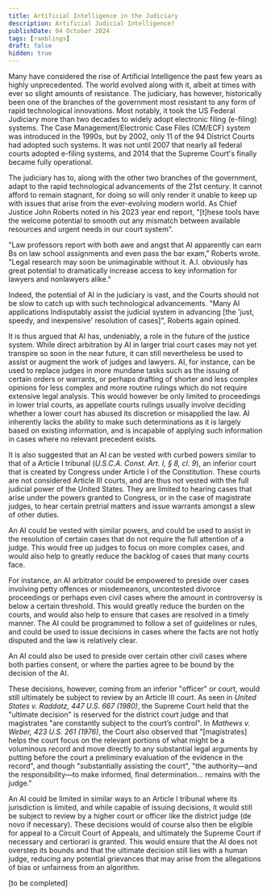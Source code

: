 ```yaml
---
title: Artificial Intelligence in the Judiciary
description: Artificial Judicial Intelligence?
publishDate: 04 October 2024
tags: [ramblings]
draft: false
hidden: true
---
```


Many have considered the rise of Artificial Intelligence the past few years as highly unprecedented. The world evolved along with it, albeit at times with ever so slight amounts of resistance. The judiciary, has however, historically been one of the branches of the government most resistant to any form of rapid technological innovations. Most notably, it took the US Federal Judiciary more than two decades to widely adopt electronic filing (e-filing) systems. The Case Management/Electronic Case Files (CM/ECF) system was introduced in the 1990s, but by 2002, only 11 of the 94 District Courts had adopted such systems. It was not until 2007 that nearly all federal courts adopted e-filing systems, and 2014 that the Supreme Court's finally became fully operational.

The judiciary has to, along with the other two branches of the government, adapt to the rapid technological advancements of the 21st century. It cannot afford to remain stagnant, for doing so will only render it unable to keep up with issues that arise from the ever-evolving modern world. As Chief Justice John Roberts noted in his 2023 year end report, "[t]hese tools have the welcome potential to smooth out any mismatch between available resources and urgent needs in our court system".

"Law professors report with both awe and angst that AI apparently can earn Bs on law school assignments and even pass the bar exam," Roberts wrote. "Legal research may soon be unimaginable without it. A.I. obviously has great potential to dramatically increase access to key information for lawyers and nonlawyers alike."

Indeed, the potential of AI in the judiciary is vast, and the Courts should not be slow to catch up with such technological advancements. "Many AI applications Indisputably assist the judicial system in advancing [the 'just, speedy, and inexpensive' resolution of cases]", Roberts again opined.

It is thus argued that AI has, undeniably, a role in the future of the justice system. While direct arbitration by AI in larger trial court cases may not yet transpire so soon in the near future, it can still nevertheless be used to assist or augment the work of judges and lawyers. AI, for instance, can be used to replace judges in more mundane tasks such as the issuing of certain orders or warrants, or perhaps drafting of shorter and less complex opinions for less complex and more routine rulings which do not require extensive legal analysis. This would however be only limited to proceedings in lower trial courts, as appellate courts rulings usually involve deciding whether a lower court has abused its discretion or misapplied the law. AI inherently lacks the ability to make such determinations as it is largely based on existing information, and is incapable of applying such information in cases where no relevant precedent exists.

It is also suggested that an AI can be vested with curbed powers similar to that of a Article I tribunal (_U.S.C.A. Const. Art. I, § 8, cl. 9_), an inferior court that is created by Congress under Article I of the Constitution. These courts are not considered Article III courts, and are thus not vested with the full judicial power of the United States. They are limited to hearing cases that arise under the powers granted to Congress, or in the case of magistrate judges, to hear certain pretrial matters and issue warrants amongst a slew of other duties.

An AI could be vested with similar powers, and could be used to assist in the resolution of certain cases that do not require the full attention of a judge. This would free up judges to focus on more complex cases, and would also help to greatly reduce the backlog of cases that many courts face.

For instance, an AI arbitrator could be empowered to preside over cases involving petty offences or misdemeanors, uncontested divorce proceedings or perhaps even civil cases where the amount in controversy is below a certain threshold. This would greatly reduce the burden on the courts, and would also help to ensure that cases are resolved in a timely manner. The AI could be programmed to follow a set of guidelines or rules, and could be used to issue decisions in cases where the facts are not hotly disputed and the law is relatively clear.

An AI could also be used to preside over certain other civil cases where both parties consent, or where the parties agree to be bound by the decision of the AI.

These decisions, however, coming from an inferior "officer" or court, would still ultimately be subject to review by an Article III court. As seen in _United States v. Raddatz, 447 U.S. 667 (1980)_, the Supreme Court held that the "ultimate decision" is reserved for the district court judge and that magistrates "are constantly subject to the court’s control". In _Mathews v. Weber, 423 U.S. 261 (1976)_, the Court also observed that "[magistrates] helps the court focus on the relevant portions of what might be a voluminous record and move directly to any substantial legal arguments by putting before the court a preliminary evaluation of the evidence in the record", and though "substantially assisting the court", "the authority—and the responsibility—to make informed, final determination... remains with the judge."

An AI could be limited in similar ways to an Article I tribunal where its jurisdiction is limited, and while capable of issuing decisions, it would still be subject to review by a higher court or officer like the district judge (de novo if necessary). These decisions would of course also then be eligible for appeal to a Circuit Court of Appeals, and ultimately the Supreme Court if necessary and certiorari is granted. This would ensure that the AI does not overstep its bounds and that the ultimate decision still lies with a human judge, reducing any potential grievances that may arise from the allegations of bias or unfairness from an algorithm.

[to be completed]
